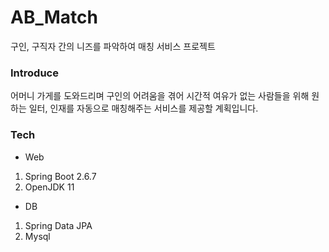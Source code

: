 # AB_Match
구인, 구직자 간의 니즈를 파악하여 매칭 서비스 프로젝트

### Introduce
어머니 가게를 도와드리며 구인의 어려움을 겪어 시간적 여유가 없는 사람들을 위해 원하는 일터, 인재를 자동으로 매칭해주는 서비스를 제공할 계획입니다.

### Tech
- Web
1. Spring Boot 2.6.7
2. OpenJDK 11

- DB
1. Spring Data JPA
2. Mysql
